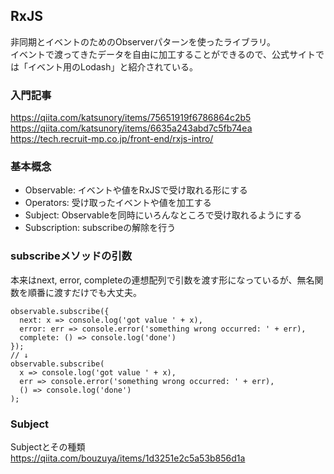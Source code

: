 ## RxJS
非同期とイベントのためのObserverパターンを使ったライブラリ。  
イベントで渡ってきたデータを自由に加工することができるので、公式サイトでは「イベント用のLodash」と紹介されている。  

### 入門記事
https://qiita.com/katsunory/items/75651919f6786864c2b5  
https://qiita.com/katsunory/items/6635a243abd7c5fb74ea  
https://tech.recruit-mp.co.jp/front-end/rxjs-intro/  


### 基本概念
- Observable: イベントや値をRxJSで受け取れる形にする
- Operators: 受け取ったイベントや値を加工する
- Subject: Observableを同時にいろんなところで受け取れるようにする
- Subscription: subscribeの解除を行う  

### subscribeメソッドの引数
本来はnext, error, completeの連想配列で引数を渡す形になっているが、無名関数を順番に渡すだけでも大丈夫。  
```
observable.subscribe({
  next: x => console.log('got value ' + x),
  error: err => console.error('something wrong occurred: ' + err),
  complete: () => console.log('done')
});
// ↓
observable.subscribe(
  x => console.log('got value ' + x),
  err => console.error('something wrong occurred: ' + err),
  () => console.log('done')
);
```

### Subject
Subjectとその種類  
https://qiita.com/bouzuya/items/1d3251e2c5a53b856d1a  


